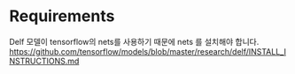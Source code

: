 # Requirements

Delf 모델이 tensorflow의 nets를 사용하기 때문에 nets 를 설치해야 합니다.
https://github.com/tensorflow/models/blob/master/research/delf/INSTALL_INSTRUCTIONS.md
